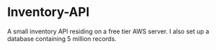 # Inventory-API
A small inventory API residing on a free tier AWS server. I also set up a database containing 5 million records.
